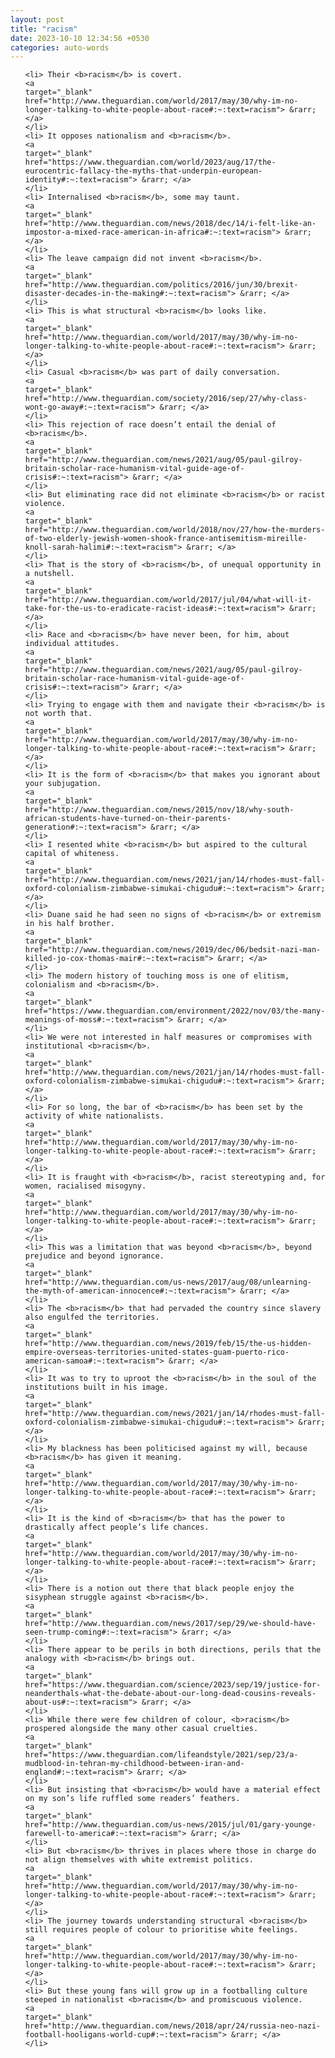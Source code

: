 ```yaml
---
layout: post
title: "racism"
date: 2023-10-10 12:34:56 +0530
categories: auto-words
---
```

<ol>

    <li> Their <b>racism</b> is covert.
    <a 
    target="_blank" 
    href="http://www.theguardian.com/world/2017/may/30/why-im-no-longer-talking-to-white-people-about-race#:~:text=racism"> &rarr; </a>
    </li>
    <li> It opposes nationalism and <b>racism</b>.
    <a 
    target="_blank" 
    href="https://www.theguardian.com/world/2023/aug/17/the-eurocentric-fallacy-the-myths-that-underpin-european-identity#:~:text=racism"> &rarr; </a>
    </li>
    <li> Internalised <b>racism</b>, some may taunt.
    <a 
    target="_blank" 
    href="http://www.theguardian.com/news/2018/dec/14/i-felt-like-an-impostor-a-mixed-race-american-in-africa#:~:text=racism"> &rarr; </a>
    </li>
    <li> The leave campaign did not invent <b>racism</b>.
    <a 
    target="_blank" 
    href="http://www.theguardian.com/politics/2016/jun/30/brexit-disaster-decades-in-the-making#:~:text=racism"> &rarr; </a>
    </li>
    <li> This is what structural <b>racism</b> looks like.
    <a 
    target="_blank" 
    href="http://www.theguardian.com/world/2017/may/30/why-im-no-longer-talking-to-white-people-about-race#:~:text=racism"> &rarr; </a>
    </li>
    <li> Casual <b>racism</b> was part of daily conversation.
    <a 
    target="_blank" 
    href="http://www.theguardian.com/society/2016/sep/27/why-class-wont-go-away#:~:text=racism"> &rarr; </a>
    </li>
    <li> This rejection of race doesn’t entail the denial of <b>racism</b>.
    <a 
    target="_blank" 
    href="http://www.theguardian.com/news/2021/aug/05/paul-gilroy-britain-scholar-race-humanism-vital-guide-age-of-crisis#:~:text=racism"> &rarr; </a>
    </li>
    <li> But eliminating race did not eliminate <b>racism</b> or racist violence.
    <a 
    target="_blank" 
    href="http://www.theguardian.com/world/2018/nov/27/how-the-murders-of-two-elderly-jewish-women-shook-france-antisemitism-mireille-knoll-sarah-halimi#:~:text=racism"> &rarr; </a>
    </li>
    <li> That is the story of <b>racism</b>, of unequal opportunity in a nutshell.
    <a 
    target="_blank" 
    href="http://www.theguardian.com/world/2017/jul/04/what-will-it-take-for-the-us-to-eradicate-racist-ideas#:~:text=racism"> &rarr; </a>
    </li>
    <li> Race and <b>racism</b> have never been, for him, about individual attitudes.
    <a 
    target="_blank" 
    href="http://www.theguardian.com/news/2021/aug/05/paul-gilroy-britain-scholar-race-humanism-vital-guide-age-of-crisis#:~:text=racism"> &rarr; </a>
    </li>
    <li> Trying to engage with them and navigate their <b>racism</b> is not worth that.
    <a 
    target="_blank" 
    href="http://www.theguardian.com/world/2017/may/30/why-im-no-longer-talking-to-white-people-about-race#:~:text=racism"> &rarr; </a>
    </li>
    <li> It is the form of <b>racism</b> that makes you ignorant about your subjugation.
    <a 
    target="_blank" 
    href="http://www.theguardian.com/news/2015/nov/18/why-south-african-students-have-turned-on-their-parents-generation#:~:text=racism"> &rarr; </a>
    </li>
    <li> I resented white <b>racism</b> but aspired to the cultural capital of whiteness.
    <a 
    target="_blank" 
    href="http://www.theguardian.com/news/2021/jan/14/rhodes-must-fall-oxford-colonialism-zimbabwe-simukai-chigudu#:~:text=racism"> &rarr; </a>
    </li>
    <li> Duane said he had seen no signs of <b>racism</b> or extremism in his half brother.
    <a 
    target="_blank" 
    href="http://www.theguardian.com/news/2019/dec/06/bedsit-nazi-man-killed-jo-cox-thomas-mair#:~:text=racism"> &rarr; </a>
    </li>
    <li> The modern history of touching moss is one of elitism, colonialism and <b>racism</b>.
    <a 
    target="_blank" 
    href="https://www.theguardian.com/environment/2022/nov/03/the-many-meanings-of-moss#:~:text=racism"> &rarr; </a>
    </li>
    <li> We were not interested in half measures or compromises with institutional <b>racism</b>.
    <a 
    target="_blank" 
    href="http://www.theguardian.com/news/2021/jan/14/rhodes-must-fall-oxford-colonialism-zimbabwe-simukai-chigudu#:~:text=racism"> &rarr; </a>
    </li>
    <li> For so long, the bar of <b>racism</b> has been set by the activity of white nationalists.
    <a 
    target="_blank" 
    href="http://www.theguardian.com/world/2017/may/30/why-im-no-longer-talking-to-white-people-about-race#:~:text=racism"> &rarr; </a>
    </li>
    <li> It is fraught with <b>racism</b>, racist stereotyping and, for women, racialised misogyny.
    <a 
    target="_blank" 
    href="http://www.theguardian.com/world/2017/may/30/why-im-no-longer-talking-to-white-people-about-race#:~:text=racism"> &rarr; </a>
    </li>
    <li> This was a limitation that was beyond <b>racism</b>, beyond prejudice and beyond ignorance.
    <a 
    target="_blank" 
    href="http://www.theguardian.com/us-news/2017/aug/08/unlearning-the-myth-of-american-innocence#:~:text=racism"> &rarr; </a>
    </li>
    <li> The <b>racism</b> that had pervaded the country since slavery also engulfed the territories.
    <a 
    target="_blank" 
    href="http://www.theguardian.com/news/2019/feb/15/the-us-hidden-empire-overseas-territories-united-states-guam-puerto-rico-american-samoa#:~:text=racism"> &rarr; </a>
    </li>
    <li> It was to try to uproot the <b>racism</b> in the soul of the institutions built in his image.
    <a 
    target="_blank" 
    href="http://www.theguardian.com/news/2021/jan/14/rhodes-must-fall-oxford-colonialism-zimbabwe-simukai-chigudu#:~:text=racism"> &rarr; </a>
    </li>
    <li> My blackness has been politicised against my will, because <b>racism</b> has given it meaning.
    <a 
    target="_blank" 
    href="http://www.theguardian.com/world/2017/may/30/why-im-no-longer-talking-to-white-people-about-race#:~:text=racism"> &rarr; </a>
    </li>
    <li> It is the kind of <b>racism</b> that has the power to drastically affect people’s life chances.
    <a 
    target="_blank" 
    href="http://www.theguardian.com/world/2017/may/30/why-im-no-longer-talking-to-white-people-about-race#:~:text=racism"> &rarr; </a>
    </li>
    <li> There is a notion out there that black people enjoy the sisyphean struggle against <b>racism</b>.
    <a 
    target="_blank" 
    href="http://www.theguardian.com/news/2017/sep/29/we-should-have-seen-trump-coming#:~:text=racism"> &rarr; </a>
    </li>
    <li> There appear to be perils in both directions, perils that the analogy with <b>racism</b> brings out.
    <a 
    target="_blank" 
    href="https://www.theguardian.com/science/2023/sep/19/justice-for-neanderthals-what-the-debate-about-our-long-dead-cousins-reveals-about-us#:~:text=racism"> &rarr; </a>
    </li>
    <li> While there were few children of colour, <b>racism</b> prospered alongside the many other casual cruelties.
    <a 
    target="_blank" 
    href="https://www.theguardian.com/lifeandstyle/2021/sep/23/a-mudblood-in-tehran-my-childhood-between-iran-and-england#:~:text=racism"> &rarr; </a>
    </li>
    <li> But insisting that <b>racism</b> would have a material effect on my son’s life ruffled some readers’ feathers.
    <a 
    target="_blank" 
    href="http://www.theguardian.com/us-news/2015/jul/01/gary-younge-farewell-to-america#:~:text=racism"> &rarr; </a>
    </li>
    <li> But <b>racism</b> thrives in places where those in charge do not align themselves with white extremist politics.
    <a 
    target="_blank" 
    href="http://www.theguardian.com/world/2017/may/30/why-im-no-longer-talking-to-white-people-about-race#:~:text=racism"> &rarr; </a>
    </li>
    <li> The journey towards understanding structural <b>racism</b> still requires people of colour to prioritise white feelings.
    <a 
    target="_blank" 
    href="http://www.theguardian.com/world/2017/may/30/why-im-no-longer-talking-to-white-people-about-race#:~:text=racism"> &rarr; </a>
    </li>
    <li> But these young fans will grow up in a footballing culture steeped in nationalist <b>racism</b> and promiscuous violence.
    <a 
    target="_blank" 
    href="http://www.theguardian.com/news/2018/apr/24/russia-neo-nazi-football-hooligans-world-cup#:~:text=racism"> &rarr; </a>
    </li>